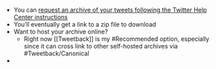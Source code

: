 ---
---

- You can [request an archive of your tweets following the Twitter Help Center instructions](https://help.twitter.com/en/managing-your-account/how-to-download-your-twitter-archive)
- You’ll eventually get a link to a zip file to download
- Want to host your archive online?
	- Right now [[Tweetback]] is my #Recommended option, especially since it can cross link to other self-hosted archives via #Tweetback/Canonical
-